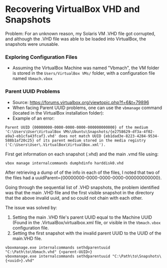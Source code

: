 # Recovering VirtualBox VHD and Snapshots

Problem: For an unknown reason, my Solaris VM .VHD file got corrupted, and although the .VHD file was able to be loaded into VirtualBox, the snapshots were unusable.

### Exploring Configuration Files
- Assuming the VirtualBox Machine was named "Vbmach", the VM folder is stored in the `Users/VirtualBox VMs/` folder, with a configuration file named `Vbmach.vbox`

### Parent UUID Problems
- Source: https://forums.virtualbox.org/viewtopic.php?f=6&t=79896
- When facing Parent UUID problems, one can use the `vbmanage` command (located in the VirtualBox installation folder):
- Example of an error:
```
Parent UUID {00000000-0000-0000-0000-000000000000} of the medium 'C:\Users\User\VirtualBox VMs\Ubuntu\Snapshots/{e2758629-df3a-4f02-a9a3-eb1cfa43fcaf}.vhd' does not match UUID {eb1dad3e-8223-4284-9534-588b1af20c25} of its parent medium stored in the media registry ('C:\Users\User\.VirtualBox\VirtualBox.xml').
```

First get information on each snapshot (.vhd) and the main .vmd file using:

```
vbox manage internalcommands dumphdinfo harddisk0.vhd
```
After retrieving a dump of of the info in each of the files, I noted that two of the files had a uuidParent={00000000-0000-0000-0000-000000000000}.

Going through the sequential list of .VHD snapshots, the problem identified was that the main .VHD file and the first visible snapshot in the directory that the above invalid uuid, and so could not chain with each other.

The issue was solved by:
1. Setting the main .VHD file's parent UUID equal to the Machine UUID (Found in the .VirtualBox/virtualbox.xml file, or visible in the `Vbmach.vbox` configuration file.
2. Setting the first snapshot with the invalid parent UUID to the UUID of the main.VHD file.

```
vboxmanage.exe internalcommands sethdparentuuid "C:\Path\to\Vbmach.vhd" {<parent-UUID>}
vboxmanage.exe internalcommands sethdparentuuid "C:\Path\to\Snapshots\{<uuid>}.vhd"
```
